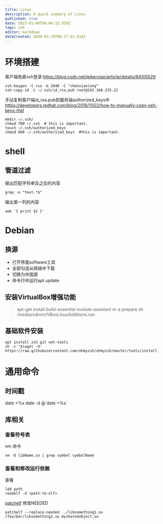 ```yaml
---
title: Linux
description: A quick summary of Linux
published: true
date: 2023-01-06T08:04:13.939Z
tags: ssh
editor: markdown
dateCreated: 2020-03-19T08:37:41.814Z
---
```


# 环境搭建
客户端免密ssh登录:https://blog.csdn.net/jeikerxiao/article/details/84105529

```
ssh-keygen -t rsa -b 2048 -C "chenxiaolong"
ssh-copy-id -i ~/.ssh/id_rsa.pub root@192.168.235.22
```
手动复制客户端id_rsa.pub到服务端authorized_keys中
https://developers.redhat.com/blog/2018/11/02/how-to-manually-copy-ssh-keys-rhel
```
mkdir ~/.ssh/
chmod 700 ~/.ssh  # this is important.
touch ~/.ssh/authorized_keys
chmod 600 ~/.ssh/authorized_keys  #this is important.
```
# shell
## 管道过滤
输出匹配字符串及之后的内容
```
grep -o "text.*$"
```
输出某一列的内容
```
awk '{ print $2 }'
```

# Debian
## 换源
- 打开界面software工具
- 全部勾选从网络中下载
- 切换为中国源
- 命令行中运行apt update

## 安装VirtualBox增强功能
>apt-get install build-essential module-assistant
>m-a prepare
>sh /media/cdrom/VBoxLinuxAdditions.run

## 基础软件安装
```
apt install zsh git net-tools
sh -c "$(wget -O- https://raw.githubusercontent.com/ohmyzsh/ohmyzsh/master/tools/install.sh)"
```

# 通用命令
## 时间戳
date +%s
date -d @\`date +%s`

## 库相关
### 查看符号表
nm 命令
```
nm -D libName.so | grep symbel symbolName
```
### 查看和修改运行依赖
查看
```
ldd path
readelf -d <path-to-elf> 
```
[patchelf](https://github.com/NixOS/patchelf) 修改NEEDED
```
patchelf --replace-needed ../libsomething1.so /foo/bar/libsomething1.so mysharedobject.so
```


